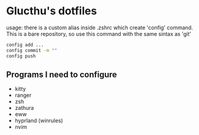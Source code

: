 # Glucthu's dotfiles

usage: there is a custom alias inside .zshrc which create 'config' command. This is a bare repository, so use this command with the same sintax as 'git'

```zsh
config add ...
config commit -m ""
config push
```

## Programs I need to configure
- kitty
- ranger
- zsh
- zathura
- eww
- hyprland (winrules)
- nvim
